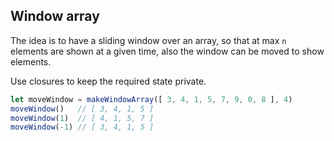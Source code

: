 ## Window array

The idea is to have a sliding window over an array, so that at max `n` elements are shown at a given time, also the 
window can be moved to show elements.

Use closures to keep the required state private.

``` javascript
let moveWindow = makeWindowArray([ 3, 4, 1, 5, 7, 9, 0, 8 ], 4)
moveWindow()   // [ 3, 4, 1, 5 ]
moveWindow(1)  // [ 4, 1, 5, 7 ]
moveWindow(-1) // [ 3, 4, 1, 5 ]
```

